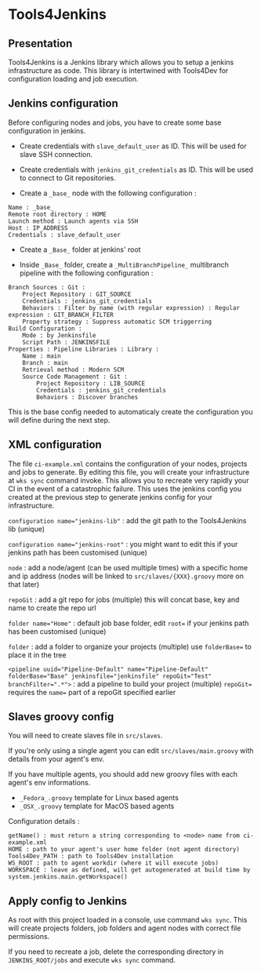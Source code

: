 # Tools4Jenkins

## Presentation

Tools4Jenkins is a Jenkins library which allows you to setup a jenkins infrastructure as code. This library is intertwined with Tools4Dev for configuration loading and job execution.

## Jenkins configuration

Before configuring nodes and jobs, you have to create some base configuration in jenkins.

- Create credentials with `slave_default_user` as ID. This will be used for slave SSH connection.

- Create credentials with `jenkins_git_credentials` as ID. This will be used to connect to Git repositories.

- Create a `_base_` node with the following configuration :
```
Name : _base_
Remote root directory : HOME
Launch method : Launch agents via SSH
Host : IP_ADDRESS
Credentials : slave_default_user
```

- Create a `_Base_` folder at jenkins' root

- Inside `_Base_` folder, create a `_MultiBranchPipeline_` multibranch pipeline with the following configuration :
```
Branch Sources : Git :
    Project Repository : GIT_SOURCE
    Credentials : jenkins_git_credentials
    Behaviors : Filter by name (with regular expression) : Regular expression : GIT_BRANCH_FILTER
    Property strategy : Suppress automatic SCM triggerring
Build Configuration :
    Mode : by Jenkinsfile
    Script Path	: JENKINSFILE
Properties : Pipeline Libraries : Library :
    Name : main
    Branch : main
    Retrieval method : Modern SCM
    Source Code Management : Git :
        Project Repository : LIB_SOURCE
        Credentials : jenkins_git_credentials
        Behaviors : Discover branches
```

This is the base config needed to automaticaly create the configuration you will define during the next step.

## XML configuration

The file `ci-example.xml` contains the configuration of your nodes, projects and jobs to generate.
By editing this file, you will create your infrastructure at `wks sync` command invoke.
This allows you to recreate very rapidly your CI in the event of a catastrophic failure.
This uses the jenkins config you created at the previous step to generate jenkins config for your infrastructure.

`configuration name="jenkins-lib"` : add the git path to the Tools4Jenkins lib (unique)

`configuration name="jenkins-root"` : you might want to edit this if your jenkins path has been customised (unique)

`node` : add a node/agent (can be used multiple times) with a specific home and ip address (nodes will be linked to `src/slaves/{XXX}.groovy` more on that later)

`repoGit` : add a git repo for jobs (multiple) this will concat base, key and name to create the repo url

`folder name="Home"` : default job base folder, edit `root=` if your jenkins path has been customised (unique)

`folder` : add a folder to organize your projects (multiple) use `folderBase=` to place it in the tree

`<pipeline uuid="Pipeline-Default" name="Pipeline-Default" folderBase="Base" jenkinsfile="jenkinsfile" repoGit="Test" branchFilter=".*">` : add a pipeline to build your project (multiple) `repoGit=` requires the `name=` part of a repoGit specified earlier

## Slaves groovy config

You will need to create slaves file in `src/slaves`.

If you're only using a single agent you can edit `src/slaves/main.groovy` with details from your agent's env.

If you have multiple agents, you should add new groovy files with each agent's env informations.

- `_Fedora_.groovy` template for Linux based agents
- `_OSX_.groovy` template for MacOS based agents

Configuration details :
```
getName() : must return a string corresponding to <node> name from ci-example.xml
HOME : path to your agent's user home folder (not agent directory)
Tools4Dev_PATH : path to Tools4Dev installation
WS_ROOT : path to agent workdir (where it will execute jobs)
WORKSPACE : leave as defined, will get autogenerated at build time by system.jenkins.main.getWorkspace()
```

## Apply config to Jenkins

As root with this project loaded in a console, use command `wks sync`. This will create projects folders, job folders and agent nodes with correct file permissions.

If you need to recreate a job, delete the corresponding directory in `JENKINS_ROOT/jobs` and execute `wks sync` command.
